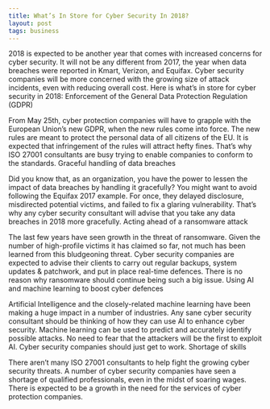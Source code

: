 ```yaml
---
title: What’s In Store for Cyber Security In 2018?
layout: post
tags: business
---
```


2018 is expected to be another year that comes with increased concerns for cyber security. It will not be any different from 2017, the year when data breaches were reported in Kmart, Verizon, and Equifax. Cyber security companies will be more concerned with the growing size of attack incidents, even with reducing overall cost. Here is what’s in store for cyber security in 2018:
Enforcement of the General Data Protection Regulation (GDPR)

From May 25th, cyber protection companies will have to grapple with the European Union’s new GDPR, when the new rules come into force. The new rules are meant to protect the personal data of all citizens of the EU. It is expected that infringement of the rules will attract hefty fines. That’s why ISO 27001 consultants are busy trying to enable companies to conform to the standards.
Graceful handling of data breaches

Did you know that, as an organization, you have the power to lessen the impact of data breaches by handling it gracefully? You might want to avoid following the Equifax 2017 example. For once, they delayed disclosure, misdirected potential victims, and failed to fix a glaring vulnerability. That’s why any cyber security consultant will advise that you take any data breaches in 2018 more gracefully.
Acting ahead of a ransomware attack

The last few years have seen growth in the threat of ransomware. Given the number of high-profile victims it has claimed so far, not much has been learned from this bludgeoning threat. Cyber security companies are expected to advise their clients to carry out regular backups, system updates & patchwork, and put in place real-time defences. There is no reason why ransomware should continue being such a big issue.
Using AI and machine learning to boost cyber defences

Artificial Intelligence and the closely-related machine learning have been making a huge impact in a number of industries. Any sane cyber security consultant should be thinking of how they can use AI to enhance cyber security. Machine learning can be used to predict and accurately identify possible attacks. No need to fear that the attackers will be the first to exploit AI. Cyber security companies should just get to work.
Shortage of skills

There aren’t many ISO 27001 consultants to help fight the growing cyber security threats. A number of cyber security companies have seen a shortage of qualified professionals, even in the midst of soaring wages. There is expected to be a growth in the need for the services of cyber protection companies.

